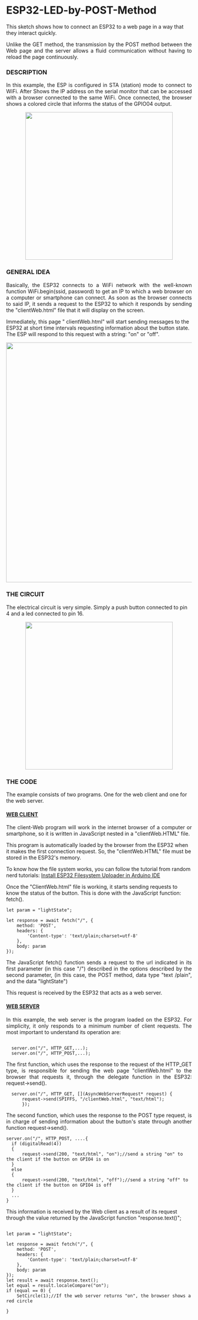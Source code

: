 # ESP32-LED-by-POST-Method

This sketch shows how to connect an ESP32 to a web page in a way that they interact quickly.

<p align="justify">
Unlike the GET method, the transmission by the POST method between the Web page and the server allows a fluid communication without having to reload the page continuously.
</p>

<h3> DESCRIPTION </h3>

<p align="justify">
In this example, the ESP is configured in STA (station) mode to connect to WiFi. After Shows the IP address on the serial monitor that can be accessed with a browser connected to the same WiFi. Once connected, the browser shows a colored circle that informs the status of the GPIO04 output.
</p>
<p align=center>
<img src="https://user-images.githubusercontent.com/10864822/202283679-9c7f3c8f-62fb-4261-b78e-8b6539cf53bd.GIF" width ="400">
</p>
<h3> GENERAL IDEA </h3>

<p align="justify">
Basically, the ESP32 connects to a WiFi network with the well-known function WiFi.begin(ssid, password) to get an IP to which a web browser on a computer or smartphone can connect. As soon as the browser connects to said IP, it sends a request to the ESP32 to which it responds by sending the "clientWeb.html" file that it will display on the screen.

Immediately, this page " clientWeb.html" will start sending messages to the ESP32 at short time intervals requesting information about the button state. The ESP will respond to this request with a string: "on" or "off".
</p>
<p align=center>
<img src="https://user-images.githubusercontent.com/10864822/202307093-ca25cb98-a2e3-4b85-926b-1ae4436e6286.jpg" width ="650">
</p>


<h3>THE CIRCUIT </h3>

The electrical circuit is very simple. Simply a push button connected to pin 4 and a led connected to pin 16.

<p align=center>
<img src="https://user-images.githubusercontent.com/10864822/202324013-2d686127-fe46-4d44-bdfe-0026b372e639.jpg" width ="400">
</p>



<h3>THE CODE </h3>
The example consists of two programs. One for the web client and one for the web server.
<h4><u> WEB CLIENT </u></h4>

<p align="justify">
  The client-Web program will work in the internet browser of a computer or smartphone, so it is written in JavaScript nested in a "clientWeb.HTML" file.

This program is automatically loaded by the browser from the ESP32 when it makes the first connection request. So, the "clientWeb.HTML" file must be stored in the ESP32's memory.

To know how the file system works, you can follow the tutorial from random nerd tutorials: [Install ESP32 Filesystem Uploader in Arduino IDE](https://randomnerdtutorials.com/install-esp32-filesystem-uploader-arduino-ide/)

Once the "ClientWeb.html" file is working, it starts sending requests to know the status of the button. This is done with the JavaScript function: fetch().
</p>

```
let param = "lightState";

let response = await fetch("/", {
    method: 'POST',
    headers: {
        'Content-type': 'text/plain;charset=utf-8'
    },
    body: param
});
```

<p align="justify">
The JavaScript fetch() function sends a request to the url indicated in its first parameter (in this case "/") described in the options described by the second parameter, (in this case, the POST method, data type "text /plain", and the data "lightState")
  
  This request is received by the ESP32 that acts as a web server.

  </p>

<h4><u> WEB SERVER </u></h4>

<p align="justify">
In this example, the web server is the program loaded on the ESP32. For simplicity, it only responds to a minimum number of client requests. The most important to understand its operation are:
  </p>
  
  ```
  
    server.on("/", HTTP_GET,...);
    server.on("/", HTTP_POST,...);

  ```
  
  
<p align="justify">
The first function, which uses the response to the request of the HTTP_GET type, is responsible for sending the web page "clientWeb.html" to the browser that requests it, through the delegate function in the ESP32: request->send().
  </p>
  
  ```
    server.on("/", HTTP_GET, [](AsyncWebServerRequest* request) {
        request->send(SPIFFS, "/clientWeb.html", "text/html");
        });
  ```
  
<p align="justify">
  The second function, which uses the response to the POST type request, is in charge of sending information about the button's state through another function request->send().
</p>

```
server.on("/", HTTP_POST, ....{
  if (digitalRead(4))
  {
      request->send(200, "text/html", "on");//send a string "on" to the client if the button on GPIO4 is on
  }
  else
  {
      request->send(200, "text/html", "off");//send a string "off" to the client if the button on GPIO4 is off
  }
  ...
}
 ```
 This information is received by the Web client as a result of its request through the value returned by the JavaScript function "response.text()";
 
```

let param = "lightState";

let response = await fetch("/", {
    method: 'POST',
    headers: {
        'Content-type': 'text/plain;charset=utf-8'
    },
    body: param
});
let result = await response.text();
let equal = result.localeCompare("on");
if (equal == 0) {
    SetCircle(1);//If the web server returns "on", the browser shows a red circle

}
```
